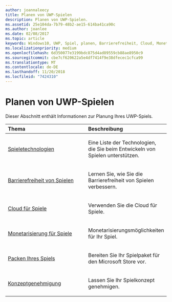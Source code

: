 ```yaml
---
author: joannaleecy
title: Planen von UWP-Spielen
description: Planen von UWP-Spielen.
ms.assetid: 25e104da-7b79-48b2-ae15-614ba41ca90c
ms.author: joanlee
ms.date: 02/08/2017
ms.topic: article
keywords: Windows10, UWP, Spiel, planen, Barrierefreiheit, Cloud, Monetarisierung, Paket, Technologie, Konzept, Genehmigung
ms.localizationpriority: medium
ms.openlocfilehash: 6d350077e3199bdc875d4ad89559cb88ae8950c9
ms.sourcegitcommit: cbe7cf620622a5e4df7414f9e38dfecec1cfca99
ms.translationtype: MT
ms.contentlocale: de-DE
ms.lasthandoff: 11/20/2018
ms.locfileid: "7424310"
---
```

# <a name="planning-for-uwp-games"></a>Planen von UWP-Spielen

Dieser Abschnitt enthält Informationen zur Planung Ihres UWP-Spiels.

<table>
<colgroup>
<col width="50%" />
<col width="50%" />
</colgroup>
<thead>
<tr class="header">
<th align="left">Thema</th>
<th align="left">Beschreibung</th>
</tr>
</thead>
<tbody>
<tr class="odd">
<td align="left"><p><a href="game-development-platform-guide.md">Spieletechnologien</a></p></td>
<td align="left"><p>Eine Liste der Technologien, die Sie beim Entwickeln von Spielen unterstützen.</p></td>
</tr>
<tr class="even">
<td align="left"><p><a href="accessibility-for-games.md">Barrierefreiheit von Spielen</a></p></td>
<td align="left"><p>Lernen Sie, wie Sie die Barrierefreiheit von Spielen verbessern.</p></td>
</tr>
<tr class="odd">
<td align="left"><p><a href="cloud-for-games.md">Cloud für Spiele</a></p></td>
<td align="left"><p>Verwenden Sie die Cloud für Spiele.</p></td>
</tr>
<tr class="even">
<td align="left"><p><a href="monetization-for-games.md">Monetarisierung für Spiele</a></p></td>
<td align="left"><p>Monetarisierungsmöglichkeiten für Ihr Spiel.</p></td>
</tr>
<tr class="odd">
<td align="left"><p><a href="package-your-windows-store-directx-game.md">Packen Ihres Spiels</a></p></td>
<td align="left"><p>Bereiten Sie Ihr Spielpaket für den Microsoft Store vor.</p></td>
</tr>
<tr class="even">
<td align="left"><p><a href="concept-approval.md">Konzeptgenehmigung</a></p></td>
<td align="left"><p>Lassen Sie Ihr Spielkonzept genehmigen.</p></td>
</tr>
</tbody>
</table>
 

 

 




